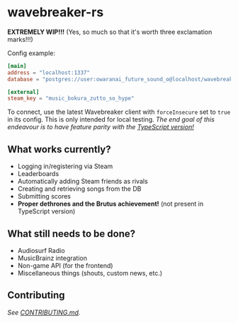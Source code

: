 # wavebreaker-rs
**EXTREMELY WIP!!!** (Yes, so much so that it's worth three exclamation marks!!!)

Config example:
```toml
[main]
address = "localhost:1337"
database = "postgres://user:owaranai_future_sound_o@localhost/wavebreaker"

[external]
steam_key = "music_bokura_zutto_so_hype"
```

To connect, use the latest Wavebreaker client with ``forceInsecure`` set to ``true`` in its config. This is only intended for local testing.
*The end goal of this endeavour is to have feature parity with the [TypeScript version!](https://github.com/AudiosurfResearch/Wavebreaker)*

## What works currently?
- Logging in/registering via Steam
- Leaderboards
- Automatically adding Steam friends as rivals
- Creating and retrieving songs from the DB
- Submitting scores
- **Proper dethrones and the Brutus achievement!** (not present in TypeScript version)

## What still needs to be done?
- Audiosurf Radio
- MusicBrainz integration
- Non-game API (for the frontend)
- Miscellaneous things (shouts, custom news, etc.)

## Contributing

*See [CONTRIBUTING.md](https://github.com/AudiosurfResearch/wavebreaker-rs/blob/master/CONTRIBUTING.md).*
